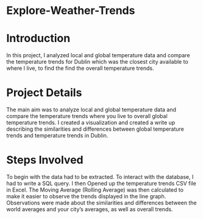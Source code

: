 # Explore-Weather-Trends

# Introduction
In this project, I analyzed local and global temperature data and compare the temperature trends for Dublin which was the closest city available to where I live, to find the find the overall temperature trends.

# Project Details
The  main aim was to analyze local and global temperature data and compare the temperature trends where you live to overall global temperature trends. I created a visualization and created a write up describing the similarities and differences between global temperature trends and temperature trends in Dublin.

# Steps Involved
To begin with the data had to be extracted. To interact with the database, I had to write a SQL query. I then Opened up the temperature trends CSV file in Excel. The Moving Average (Rolling Average) was then calculated to make it easier to observe the trends displayed in the line graph. Observations were made about the similarities and differences between the world averages and your city’s averages, as well as overall trends.
